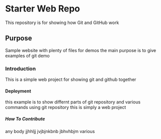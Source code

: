 # Starter Web Repo

This repository is for showing how Git and GitHub work

## Purpose

Sample website with plenty of files for demos
the main purpose is to give examples of git demo

### Introduction
This is a simple web project for
showing git and github together 
#### Deployment
this example is to show differnt parts of git repository
and various commands using git repository
this is simply a web project


##### How To Contribute
any body jjhhljj jvjbjnkbnb jbhvhbjm various